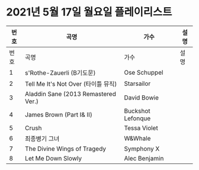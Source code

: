# 2021년 5월 17일 월요일 플레이리스트

| 번호 | 곡명 | 가수 | 설명 |
|------|------|------|------|
| 번호 | 곡명 | 가수 | 설명 |
| 1 | s'Rothe-Zauerli (B기도문) | Ose Schuppel |  |
| 2 | Tell Me It's Not Over (타이틀 뮤직) | Starsailor |  |
| 3 | Aladdin Sane (2013 Remastered Ver.) | David Bowie |  |
| 4 | James Brown (Part Ⅰ& Ⅱ) | Buckshot Lefonque |  |
| 5 | Crush | Tessa Violet |  |
| 6 | 최종병기 그녀 | W&Whale |  |
| 7 | The Divine Wings of Tragedy | Symphony X |  |
| 8 | Let Me Down Slowly | Alec Benjamin |  |
